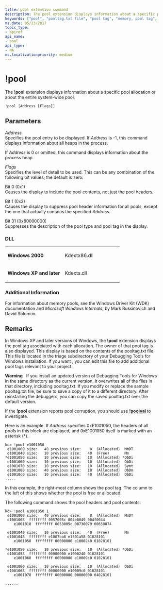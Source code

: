 ```yaml
---
title: pool extension command
description: The pool extension displays information about a specific pool allocation or about the entire system-wide pool.
keywords: ["pool", "pooltag.txt file", "pool tag", "memory, pool tag", "pool Windows Debugging"]
ms.date: 05/23/2017
topic_type:
- apiref
api_name:
- pool
api_type:
- NA
ms.localizationpriority: medium
---
```


# !pool


The **!pool** extension displays information about a specific pool allocation or about the entire system-wide pool.

```dbgcmd
!pool [Address [Flags]]
```

## <span id="ddk__pool_dbg"></span><span id="DDK__POOL_DBG"></span>Parameters


<span id="_______Address______"></span><span id="_______address______"></span><span id="_______ADDRESS______"></span> *Address*   
Specifies the pool entry to be displayed. If *Address* is -1, this command displays information about all heaps in the process.

If *Address* is 0 or omitted, this command displays information about the process heap.

<span id="_______Flags______"></span><span id="_______flags______"></span><span id="_______FLAGS______"></span> *Flags*   
Specifies the level of detail to be used. This can be any combination of the following bit values; the default is zero:

<span id="Bit_0__0x1_"></span><span id="bit_0__0x1_"></span><span id="BIT_0__0X1_"></span>Bit 0 (0x1)  
Causes the display to include the pool contents, not just the pool headers.

<span id="Bit_1__0x2_"></span><span id="bit_1__0x2_"></span><span id="BIT_1__0X2_"></span>Bit 1 (0x2)  
Causes the display to suppress pool header information for all pools, except the one that actually contains the specified *Address*.

<span id="Bit_31__0x80000000_"></span><span id="bit_31__0x80000000_"></span><span id="BIT_31__0X80000000_"></span>Bit 31 (0x80000000)  
Suppresses the description of the pool type and pool tag in the display.

### <span id="DLL"></span><span id="dll"></span>DLL

<table>
<colgroup>
<col width="50%" />
<col width="50%" />
</colgroup>
<tbody>
<tr class="odd">
<td align="left"><p><strong>Windows 2000</strong></p></td>
<td align="left"><p>Kdextx86.dll</p></td>
</tr>
<tr class="even">
<td align="left"><p><strong>Windows XP and later</strong></p></td>
<td align="left"><p>Kdexts.dll</p></td>
</tr>
</tbody>
</table>

 

### <span id="Additional_Information"></span><span id="additional_information"></span><span id="ADDITIONAL_INFORMATION"></span>Additional Information

For information about memory pools, see the Windows Driver Kit (WDK) documentation and *Microsoft Windows Internals*, by Mark Russinovich and David Solomon.

## Remarks

In Windows XP and later versions of Windows, the **!pool** extension displays the pool tag associated with each allocation. The owner of that pool tag is also displayed. This display is based on the contents of the pooltag.txt file. This file is located in the triage subdirectory of your Debugging Tools for Windows installation. If you want , you can edit this file to add additional pool tags relevant to your project.

**Warning**   If you install an updated version of Debugging Tools for Windows in the same directory as the current version, it overwrites all of the files in that directory, including pooltag.txt. If you modify or replace the sample pooltag.txt file, be sure to save a copy of it to a different directory. After reinstalling the debuggers, you can copy the saved pooltag.txt over the default version.

 

If the **!pool** extension reports pool corruption, you should use [**!poolval**](-poolval.md) to investigate.

Here is an example. If *Address* specifies 0xE1001050, the headers of all pools in this block are displayed, and 0xE1001050 itself is marked with an asterisk (\*).

```dbgcmd
kd> !pool e1001050 
 e1001000 size:   40 previous size:    0  (Allocated)  MmDT
 e1001040 size:   10 previous size:   40  (Free)       Mm  
*e1001050 size:   10 previous size:   10  (Allocated) *ObDi
 e1001060 size:   10 previous size:   10  (Allocated)  ObDi
 e1001070 size:   10 previous size:   10  (Allocated)  Symt
 e1001080 size:   40 previous size:   10  (Allocated)  ObDm
 e10010c0 size:   10 previous size:   40  (Allocated)  ObDi
.....
```

In this example, the right-most column shows the pool tag. The column to the left of this shows whether the pool is free or allocated.

The following command shows the pool headers and pool contents:

```dbgcmd
kd> !pool e1001050 1
 e1001000 size:   40 previous size:    0  (Allocated)  MmDT
 e1001008  ffffffff 0057005c 004e0049 004f0044
    e1001018  ffffffff 0053005c 00730079 00650074

 e1001040 size:   10 previous size:   40  (Free)       Mm  
 e1001048  ffffffff e1007ba8 e1501a58 01028101
    e1001058  ffffffff 00000000 e1000240 01028101

*e1001050 size:   10 previous size:   10  (Allocated) *ObDi
 e1001058  ffffffff 00000000 e1000240 01028101
    e1001068  ffffffff 00000000 e10009c0 01028101

 e1001060 size:   10 previous size:   10  (Allocated)  ObDi
 e1001068  ffffffff 00000000 e10009c0 01028101
    e1001078  ffffffff 00000000 00000000 04028101

......
```

 

 





